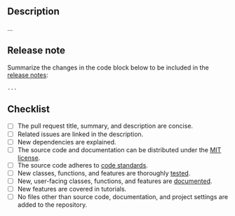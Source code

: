 ## Description

...

## Release note

Summarize the changes in the code block below to be included in the
[release notes](https://www.phasorpy.org/docs/stable/release.html):

```release-note
...
```

## Checklist

- [ ] The pull request title, summary, and description are concise.
- [ ] Related issues are linked in the description.
- [ ] New dependencies are explained.
- [ ] The source code and documentation can be distributed under the [MIT license](https://www.phasorpy.org/docs/stable/license.html).
- [ ] The source code adheres to [code standards](https://www.phasorpy.org/docs/stable/contributing.html#code-standards).
- [ ] New classes, functions, and features are thoroughly [tested](https://www.phasorpy.org/docs/stable/contributing.html#tests).
- [ ] New, user-facing classes, functions, and features are [documented](https://www.phasorpy.org/docs/stable/contributing.html#documentation).
- [ ] New features are covered in tutorials.
- [ ] No files other than source code, documentation, and project settings are added to the repository.
